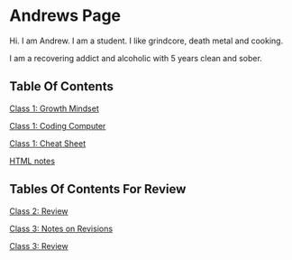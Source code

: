 # Andrews Page

Hi. I am Andrew. I am a student. I like grindcore, death metal and cooking.

I am a recovering addict and alcoholic with 5 years clean and sober.

## Table Of Contents
[Class 1: Growth Mindset](growthmindset.md)

[Class 1: Coding Computer](codingcomputer.md)

[Class 1: Cheat Sheet](cheatsheet.md)

[HTML notes](html.md)


## Tables Of Contents For Review

[Class 2: Review](class2_review.md)

[Class 3: Notes on Revisions](revisions.md)

[Class 3: Review](class3_review.md)